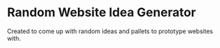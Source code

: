 # Random Website Idea Generator
Created to come up with random ideas and pallets to prototype websites with.
